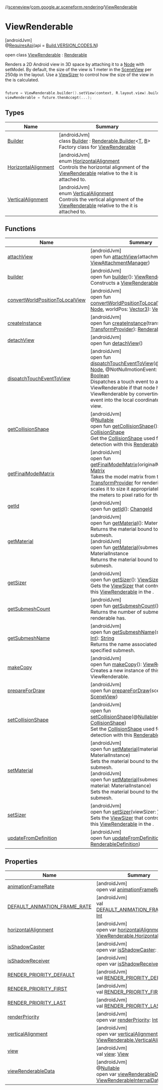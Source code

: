 //[sceneview](../../../index.md)/[com.google.ar.sceneform.rendering](../index.md)/[ViewRenderable](index.md)

# ViewRenderable

[androidJvm]\
@[RequiresApi](https://developer.android.com/reference/kotlin/androidx/annotation/RequiresApi.html)(api = [Build.VERSION_CODES.N](https://developer.android.com/reference/kotlin/android/os/Build.VERSION_CODES.html))

open class [ViewRenderable](index.md) : [Renderable](../-renderable/index.md)

Renders a 2D Android view in 3D space by attaching it to a [Node](../../io.github.sceneview.node/-node/index.md) with setModel. By default, the size of the view is 1 meter in the [SceneView](../../io.github.sceneview/-scene-view/index.md) per 250dp in the layout. Use a [ViewSizer](../-view-sizer/index.md) to control how the size of the view in the  is calculated. 

```kotlin

future = ViewRenderable.builder().setView(context, R.layout.view).build();
viewRenderable = future.thenAccept(...);

```

## Types

| Name | Summary |
|---|---|
| [Builder](-builder/index.md) | [androidJvm]<br>class [Builder](-builder/index.md) : [Renderable.Builder](../-renderable/-builder/index.md)&lt;[T](../-renderable/-builder/index.md), [B](../-renderable/-builder/index.md)&gt; <br>Factory class for [ViewRenderable](index.md) |
| [HorizontalAlignment](-horizontal-alignment/index.md) | [androidJvm]<br>enum [HorizontalAlignment](-horizontal-alignment/index.md)<br>Controls the horizontal alignment of the [ViewRenderable](index.md) relative to the  it is attached to. |
| [VerticalAlignment](-vertical-alignment/index.md) | [androidJvm]<br>enum [VerticalAlignment](-vertical-alignment/index.md)<br>Controls the vertical alignment of the [ViewRenderable](index.md) relative to the  it is attached to. |

## Functions

| Name | Summary |
|---|---|
| [attachView](attach-view.md) | [androidJvm]<br>open fun [attachView](attach-view.md)(attachmentManager: [ViewAttachmentManager](../-view-attachment-manager/index.md)) |
| [builder](builder.md) | [androidJvm]<br>open fun [builder](builder.md)(): [ViewRenderable.Builder](-builder/index.md)<br>Constructs a [ViewRenderable](index.md) |
| [convertWorldPositionToLocalView](convert-world-position-to-local-view.md) | [androidJvm]<br>open fun [convertWorldPositionToLocalView](convert-world-position-to-local-view.md)(node: [Node](../../io.github.sceneview.node/-node/index.md), worldPos: [Vector3](../../com.google.ar.sceneform.math/-vector3/index.md)): [Vector3](../../com.google.ar.sceneform.math/-vector3/index.md) |
| [createInstance](../-renderable/create-instance.md) | [androidJvm]<br>open fun [createInstance](../-renderable/create-instance.md)(transformProvider: [TransformProvider](../../com.google.ar.sceneform.common/-transform-provider/index.md)): [RenderableInstance](../-renderable-instance/index.md) |
| [detachView](detach-view.md) | [androidJvm]<br>open fun [detachView](detach-view.md)() |
| [dispatchTouchEventToView](dispatch-touch-event-to-view.md) | [androidJvm]<br>open fun [dispatchTouchEventToView](dispatch-touch-event-to-view.md)(@NotNullnode: [Node](../../io.github.sceneview.node/-node/index.md), @NotNullmotionEvent: [MotionEvent](https://developer.android.com/reference/kotlin/android/view/MotionEvent.html)): [Boolean](https://kotlinlang.org/api/latest/jvm/stdlib/kotlin/-boolean/index.html)<br>Dispatches a touch event to a node's ViewRenderable if that node has a ViewRenderable by converting the touch event into the local coordinate space of the view. |
| [getCollisionShape](../-renderable/get-collision-shape.md) | [androidJvm]<br>@[Nullable](https://developer.android.com/reference/kotlin/androidx/annotation/Nullable.html)<br>open fun [getCollisionShape](../-renderable/get-collision-shape.md)(): [CollisionShape](../../com.google.ar.sceneform.collision/-collision-shape/index.md)<br>Get the [CollisionShape](../../com.google.ar.sceneform.collision/-collision-shape/index.md) used for collision detection with this [Renderable](../-renderable/index.md). |
| [getFinalModelMatrix](get-final-model-matrix.md) | [androidJvm]<br>open fun [getFinalModelMatrix](get-final-model-matrix.md)(originalMatrix: [Matrix](../../com.google.ar.sceneform.math/-matrix/index.md)): [Matrix](../../com.google.ar.sceneform.math/-matrix/index.md)<br>Takes the model matrix from the [TransformProvider](../../com.google.ar.sceneform.common/-transform-provider/index.md) for rendering this  and scales it to size it appropriately based on the meters to pixel ratio for the view. |
| [getId](../-renderable/get-id.md) | [androidJvm]<br>open fun [getId](../-renderable/get-id.md)(): [ChangeId](../../com.google.ar.sceneform.utilities/-change-id/index.md) |
| [getMaterial](../-renderable/get-material.md) | [androidJvm]<br>open fun [getMaterial](../-renderable/get-material.md)(): MaterialInstance<br>Returns the material bound to the first submesh.<br>[androidJvm]<br>open fun [getMaterial](../-renderable/get-material.md)(submeshIndex: [Int](https://kotlinlang.org/api/latest/jvm/stdlib/kotlin/-int/index.html)): MaterialInstance<br>Returns the material bound to the specified submesh. |
| [getSizer](get-sizer.md) | [androidJvm]<br>open fun [getSizer](get-sizer.md)(): [ViewSizer](../-view-sizer/index.md)<br>Gets the [ViewSizer](../-view-sizer/index.md) that controls the size of this [ViewRenderable](index.md) in the . |
| [getSubmeshCount](../-renderable/get-submesh-count.md) | [androidJvm]<br>open fun [getSubmeshCount](../-renderable/get-submesh-count.md)(): [Int](https://kotlinlang.org/api/latest/jvm/stdlib/kotlin/-int/index.html)<br>Returns the number of submeshes that this renderable has. |
| [getSubmeshName](../-renderable/get-submesh-name.md) | [androidJvm]<br>open fun [getSubmeshName](../-renderable/get-submesh-name.md)(submeshIndex: [Int](https://kotlinlang.org/api/latest/jvm/stdlib/kotlin/-int/index.html)): [String](https://developer.android.com/reference/kotlin/java/lang/String.html)<br>Returns the name associated with the specified submesh. |
| [makeCopy](make-copy.md) | [androidJvm]<br>open fun [makeCopy](make-copy.md)(): [ViewRenderable](index.md)<br>Creates a new instance of this ViewRenderable. |
| [prepareForDraw](prepare-for-draw.md) | [androidJvm]<br>open fun [prepareForDraw](prepare-for-draw.md)(sceneView: [SceneView](../../io.github.sceneview/-scene-view/index.md)) |
| [setCollisionShape](../-renderable/set-collision-shape.md) | [androidJvm]<br>open fun [setCollisionShape](../-renderable/set-collision-shape.md)(@[Nullable](https://developer.android.com/reference/kotlin/androidx/annotation/Nullable.html)collisionShape: [CollisionShape](../../com.google.ar.sceneform.collision/-collision-shape/index.md))<br>Set the [CollisionShape](../../com.google.ar.sceneform.collision/-collision-shape/index.md) used for collision detection with this [Renderable](../-renderable/index.md). |
| [setMaterial](../-renderable/set-material.md) | [androidJvm]<br>open fun [setMaterial](../-renderable/set-material.md)(material: MaterialInstance)<br>Sets the material bound to the first submesh.<br>[androidJvm]<br>open fun [setMaterial](../-renderable/set-material.md)(submeshIndex: [Int](https://kotlinlang.org/api/latest/jvm/stdlib/kotlin/-int/index.html), material: MaterialInstance)<br>Sets the material bound to the specified submesh. |
| [setSizer](set-sizer.md) | [androidJvm]<br>open fun [setSizer](set-sizer.md)(viewSizer: [ViewSizer](../-view-sizer/index.md))<br>Sets the [ViewSizer](../-view-sizer/index.md) that controls the size of this [ViewRenderable](index.md) in the . |
| [updateFromDefinition](../-renderable/update-from-definition.md) | [androidJvm]<br>open fun [updateFromDefinition](../-renderable/update-from-definition.md)(definition: [RenderableDefinition](../-renderable-definition/index.md)) |

## Properties

| Name | Summary |
|---|---|
| [animationFrameRate](../-renderable/animation-frame-rate.md) | [androidJvm]<br>open val [animationFrameRate](../-renderable/animation-frame-rate.md): [Int](https://kotlinlang.org/api/latest/jvm/stdlib/kotlin/-int/index.html) |
| [DEFAULT_ANIMATION_FRAME_RATE](../-renderable/-d-e-f-a-u-l-t_-a-n-i-m-a-t-i-o-n_-f-r-a-m-e_-r-a-t-e.md) | [androidJvm]<br>val [DEFAULT_ANIMATION_FRAME_RATE](../-renderable/-d-e-f-a-u-l-t_-a-n-i-m-a-t-i-o-n_-f-r-a-m-e_-r-a-t-e.md): [Int](https://kotlinlang.org/api/latest/jvm/stdlib/kotlin/-int/index.html) |
| [horizontalAlignment](horizontal-alignment.md) | [androidJvm]<br>open var [horizontalAlignment](horizontal-alignment.md): [ViewRenderable.HorizontalAlignment](-horizontal-alignment/index.md) |
| [isShadowCaster](../-renderable/is-shadow-caster.md) | [androidJvm]<br>open var [isShadowCaster](../-renderable/is-shadow-caster.md): [Boolean](https://kotlinlang.org/api/latest/jvm/stdlib/kotlin/-boolean/index.html) |
| [isShadowReceiver](../-renderable/is-shadow-receiver.md) | [androidJvm]<br>open var [isShadowReceiver](../-renderable/is-shadow-receiver.md): [Boolean](https://kotlinlang.org/api/latest/jvm/stdlib/kotlin/-boolean/index.html) |
| [RENDER_PRIORITY_DEFAULT](../-renderable/-r-e-n-d-e-r_-p-r-i-o-r-i-t-y_-d-e-f-a-u-l-t.md) | [androidJvm]<br>val [RENDER_PRIORITY_DEFAULT](../-renderable/-r-e-n-d-e-r_-p-r-i-o-r-i-t-y_-d-e-f-a-u-l-t.md): [Int](https://kotlinlang.org/api/latest/jvm/stdlib/kotlin/-int/index.html) |
| [RENDER_PRIORITY_FIRST](../-renderable/-r-e-n-d-e-r_-p-r-i-o-r-i-t-y_-f-i-r-s-t.md) | [androidJvm]<br>val [RENDER_PRIORITY_FIRST](../-renderable/-r-e-n-d-e-r_-p-r-i-o-r-i-t-y_-f-i-r-s-t.md): [Int](https://kotlinlang.org/api/latest/jvm/stdlib/kotlin/-int/index.html) |
| [RENDER_PRIORITY_LAST](../-renderable/-r-e-n-d-e-r_-p-r-i-o-r-i-t-y_-l-a-s-t.md) | [androidJvm]<br>val [RENDER_PRIORITY_LAST](../-renderable/-r-e-n-d-e-r_-p-r-i-o-r-i-t-y_-l-a-s-t.md): [Int](https://kotlinlang.org/api/latest/jvm/stdlib/kotlin/-int/index.html) |
| [renderPriority](../-renderable/render-priority.md) | [androidJvm]<br>open var [renderPriority](../-renderable/render-priority.md): [Int](https://kotlinlang.org/api/latest/jvm/stdlib/kotlin/-int/index.html) |
| [verticalAlignment](vertical-alignment.md) | [androidJvm]<br>open var [verticalAlignment](vertical-alignment.md): [ViewRenderable.VerticalAlignment](-vertical-alignment/index.md) |
| [view](view.md) | [androidJvm]<br>val [view](view.md): [View](https://developer.android.com/reference/kotlin/android/view/View.html) |
| [viewRenderableData](view-renderable-data.md) | [androidJvm]<br>@[Nullable](https://developer.android.com/reference/kotlin/androidx/annotation/Nullable.html)<br>open var [viewRenderableData](view-renderable-data.md): [ViewRenderableInternalData](../-view-renderable-internal-data/index.md) |
